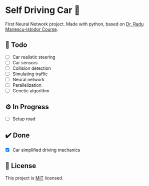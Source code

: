 # Self Driving Car :car:
 First Neural Network project.
 Made with python, based on [Dr. Radu Mariescu-Istodor Course](https://www.youtube.com/watch?v=Rs_rAxEsAvI).

## :memo: Todo
- [ ] Car realistic steering
- [ ] Car sensors
- [ ] Collision detection
- [ ] Simulating traffic
- [ ] Neural network
- [ ] Parallelization
- [ ] Genetic algorithm

## :gear: In Progress
- [ ] Setup road

## :heavy_check_mark: Done
- [x] Car simplified driving mechanics


## :page_with_curl: License
This project is [MIT](./LICENSE) licensed.